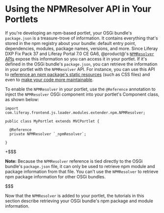 # Using the NPMResolver API in Your Portlets [](id=using-the-npmresolver-api-in-your-portlets)

If you're developing an npm-based portlet, your OSGi bundle's `package.json` is 
a treasure-trove of information. It contains everything that's stored in the 
npm registry about your bundle: default entry point, dependencies, modules, 
package names, versions, and more. Since Liferay DXP Fix Pack 37 and Liferay Portal 7.0 CE GA6, @product@'s 
[`NPMResolver` APIs](@app-ref@/foundation/latest/javadocs/com/liferay/frontend/js/loader/modules/extender/npm/NPMResolver.html) 
expose this information so you can access it in your portlet. If it's defined
in the OSGi bundle's `package.json`, you can retrieve the information in your
portlet with the `NPMResolver` API. For instance, you can use this API to 
[reference an npm package's static resources](/develop/tutorials/-/knowledge_base/7-0/obtaining-dependency-npm-package-descriptors) 
(such as CSS files) and even to
[make your code more maintainable](/develop/tutorials/-/knowledge_base/7-0/obtaining-npm-package-descriptors#using-an-alias-to-reference-a-modules-package). 

To enable the `NPMResolver` in your portlet, use the `@Reference` annotation to 
inject the `NPMResolver` OSGi component into your portlet's Component class, as 
shown below:

    import com.liferay.frontend.js.loader.modules.extender.npm.NPMResolver;

    public class MyPortlet extends MVCPortlet {
      
      @Reference
      private NPMResolver `_npmResolver`;
      
    }

+$$$

**Note:** Because the `NPMResolver` reference is tied directly to the OSGi 
bundle's `package.json` file, it can only be used to retrieve npm module and 
package information from that file. You can't use the `NPMResolver` to retrieve 
npm package information for other OSGi bundles.

$$$
 
Now that the `NPMResolver` is added to your portlet, the tutorials in this
section describe retrieving your OSGi bundle's npm package and module
information.
